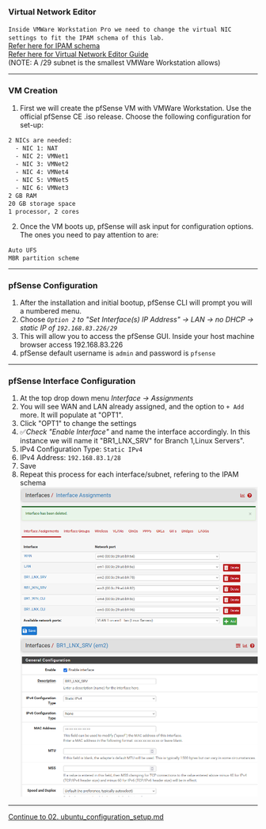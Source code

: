 ### Virtual Network Editor
`Inside VMWare Workstation Pro we need to change the virtual NIC settings to fit the IPAM schema of this lab.`  
[Refer here for IPAM schema](https://github.com/nickbruggen90/LabsVol8021Q/blob/main/Project%201.0%3A%20pfSense%20%2B%20NetOps%20Foundation/IPAM%20Schema.md)  
[Refer here for Virtual Network Editor Guide](https://github.com/nickbruggen90/LabsVol8021Q/blob/main/Project%201.0%3A%20pfSense%20%2B%20NetOps%20Foundation/00.%20vmware_workstationpro_initial.md)  
(NOTE: A /29 subnet is the smallest VMWare Workstation allows)

---

### VM Creation
1. First we will create the pfSense VM with VMWare Workstation. Use the official pfSense CE .iso release. Choose the following configuration for set-up:
```
2 NICs are needed:
  - NIC 1: NAT
  - NIC 2: VMNet1
  - NIC 3: VMNet2
  - NIC 4: VMNet4
  - NIC 5: VMNet5
  - NIC 6: VMNet3
2 GB RAM
20 GB storage space
1 processor, 2 cores
```
2. Once the VM boots up, pfSense will ask input for configuration options. The ones you need to pay attention to are:
```
Auto UFS
MBR partition scheme
```

---

### pfSense Configuration
1. After the installation and initial bootup, pfSense CLI will prompt you will a numbered menu.
2. Choose *`Option 2` to "Set Interface(s) IP Address" → LAN → no DHCP → static IP of `192.168.83.226/29`*
3. This will allow you to access the pfSense GUI. Inside your host machine browser access 192.168.83.226
4. pfSense default username is `admin` and password is `pfsense`

---

### pfSense Interface Configuration
1. At the top drop down menu *Interface → Assignments*
2. You will see WAN and LAN already assigned, and the option to `+ Add` more. It will populate at "OPT1".
3. Click "OPT1" to change the settings
4. ✅*Check "Enable Interface"* and name the interface accordingly. In this instance we will name it "BR1_LNX_SRV" for Branch 1,Linux Servers".
5. IPv4 Configuration Type: `Static IPv4`
6. IPv4 Address: `192.168.83.1/28`
7. Save
8. Repeat this process for each interface/subnet, refering to the IPAM schema
![interface assignments 1](https://github.com/nickbruggen90/LabsVol8021Q/blob/main/Project%201.0%3A%20pfSense%20%2B%20NetOps%20Foundation/*Images/Screenshot%202025-07-21%20193557.png)
![interface assignments 2](https://github.com/nickbruggen90/LabsVol8021Q/blob/main/Project%201.0%3A%20pfSense%20%2B%20NetOps%20Foundation/*Images/Screenshot%202025-07-21%20193613.png)

---
[Continue to 02. ubuntu_configuration_setup.md](https://github.com/nickbruggen90/LabsVol8021Q/blob/main/Project%201.0%3A%20pfSense%20%2B%20NetOps%20Foundation/02.%20ubuntu_configuration_setup.md)



